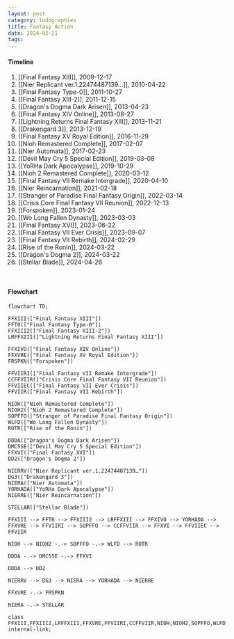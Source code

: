 ```yaml
---
layout: post
category: ludographies
title: Fantasy Action
date: 2024-02-21
tags:
---
```


#### Timeline

1. [[Final Fantasy XIII]], 2009-12-17
2. [[Nier Replicant ver.1.22474487139…]], 2010-04-22
3. [[Final Fantasy Type-0]], 2011-10-27
4. [[Final Fantasy XIII-2]], 2011-12-15
5. [[Dragon's Dogma Dark Arisen]], 2013-04-23
6. [[Final Fantasy XIV Online]], 2013-08-27
7. [[Lightning Returns Final Fantasy XIII]], 2013-11-21
8. [[Drakengard 3]], 2013-12-19
9. [[Final Fantasy XV Royal Edition]], 2016-11-29
10. [[Nioh Remastered Complete]], 2017-02-07
11. [[Nier Automata]], 2017-02-23
12. [[Devil May Cry 5 Special Edition]], 2019-03-08
13. [[YoRHa Dark Apocalypse]], 2019-10-29
14. [[Nioh 2 Remastered Complete]], 2020-03-12
15. [[Final Fantasy VII Remake Intergrade]], 2020-04-10
16. [[Nier Reincarnation]], 2021-02-18
17. [[Stranger of Paradise Final Fantasy Origin]], 2022-03-14
18. [[Crisis Core Final Fantasy VII Reunion]], 2022-12-13
19. [[Forspoken]], 2023-01-24
20. [[Wo Long Fallen Dynasty]], 2023-03-03
21. [[Final Fantasy XVI]], 2023-06-22
22. [[Final Fantasy VII Ever Crisis]], 2023-09-07
23. [[Final Fantasy VII Rebirth]], 2024-02-29
24. [[Rise of the Ronin]], 2024-03-22
25. [[Dragon's Dogma 2]], 2024-03-22
26. [[Stellar Blade]], 2024-04-26


<p><br></p>

#### Flowchart

```mermaid
flowchart TD;

FFXIII(["Final Fantasy XIII"])
FFT0(["Final Fantasy Type-0"])
FFXIII2(["Final Fantasy XIII-2"])
LRFFXIII(["Lightning Returns Final Fantasy XIII"])

FFXIVO(["Final Fantasy XIV Online"])
FFXVRE(["Final Fantasy XV Royal Edition"])
FRSPKN(["Forspoken"])

FFVIIRI(["Final Fantasy VII Remake Intergrade"])
CCFFVIIR(["Crisis Core Final Fantasy VII Reunion"])
FFVIIEC(["Final Fantasy VII Ever Crisis"])
FFVIIR(["Final Fantasy VII Rebirth"])

NIOH(["Nioh Remastered Complete"])
NIOH2(["Nioh 2 Remastered Complete"])
SOPFFO(["Stranger of Paradise Final Fantasy Origin"])
WLFD(["Wo Long Fallen Dynasty"])
ROTR(["Rise of the Ronin"])

DDDA(["Dragon's Dogma Dark Arisen"])
DMC5SE(["Devil May Cry 5 Special Edition"])
FFXVI(["Final Fantasy XVI"])
DD2(["Dragon's Dogma 2"])

NIERRV(["Nier Replicant ver.1.22474487139…"])
DG3(["Drakengard 3"])
NIERA(["Nier Automata"])
YORHADA(["YoRHa Dark Apocalypse"])
NIERRE(["Nier Reincarnation"])

STELLAR(["Stellar Blade"])

FFXIII --> FFT0 --> FFXIII2 --> LRFFXIII --> FFXIVO --> YORHADA --> FFXVRE --> FFVIIRI --> SOPFFO --> CCFFVIIR --> FFXVI --> FFVIIEC --> FFVIIR

NIOH --> NIOH2 -.-> SOPFFO -.-> WLFD --> ROTR

DDDA -.-> DMC5SE -.-> FFXVI

DDDA --> DD2

NIERRV --> DG3 --> NIERA --> YORHADA --> NIERRE

FFXVRE -.-> FRSPKN

NIERA -.-> STELLAR

class FFXIII,FFXIII2,LRFFXIII,FFXVRE,FFVIIRI,CCFFVIIR,NIOH,NIOH2,SOPFFO,WLFD,DDDA,DMC5SE,FFXVI,FFVIIR,ROTR,FFXIVO,DG3,NIERRV,NIERA,YORHADA,DD2,FRSPKN,STELLAR,FFVIIEC,FFT0,NIERRE internal-link;

```
